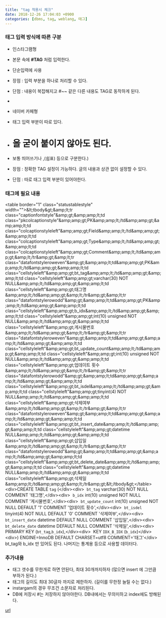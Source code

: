 ```yaml
---
title: "tag 적용시 체크"
date: 2018-12-26 17:04:03 +0900
categories: [dbms, tag, weblang, 태그]
---
```


### 태그 입력 방식에 따른 구분

- 인스타그램형
- 본문 속에 **#TAG** 처럼 입력한다.
- 단순입력에 사용
- 장점 : 입력 부분을 하나로 처리할 수 있다.
- 단점 : 내용이 복잡해지고 #~~ 같은 다른 내용도 TAG로 동작하게 된다.
-   


- 네이버 카페형
- 태그 입력 부분이 따로 있다.
- # 을 굳이 붙이지 않아도 된다.
- 보통 띄어쓰기나 ,(쉽표) 등으로 구분한다.)
- 장점 : 정확한 TAG 설정이 가능하다. 글의 내용과 상관 없이 설정할 수 있다.
- 단점 : 따로 태그 입력 부분이 있어야한다.


### 태그에 필요 내용

&lt;table border="1" class="statustablestyle" width=""&gt;&amp;lt;tbody&amp;gt;&amp;amp;lt;tr class="captionfontstyle"&amp;amp;gt;&amp;amp;amp;lt;td class="pkcolcaptionstyle"&amp;amp;amp;gt;PK&amp;amp;amp;lt;/td&amp;amp;amp;gt;&amp;amp;amp;lt;td class="colcaptionstyleleft"&amp;amp;amp;gt;Field&amp;amp;amp;lt;/td&amp;amp;amp;gt;&amp;amp;amp;lt;td class="colcaptionstyleleft"&amp;amp;amp;gt;Type&amp;amp;amp;lt;/td&amp;amp;amp;gt;&amp;amp;amp;lt;td class="colcaptionstyleleft"&amp;amp;amp;gt;Comment&amp;amp;amp;lt;/td&amp;amp;amp;gt;&amp;amp;lt;/tr&amp;amp;gt;&amp;amp;lt;tr class="datafontstyleroweven"&amp;amp;gt;&amp;amp;amp;lt;td&amp;amp;amp;gt;PK&amp;amp;amp;lt;/td&amp;amp;amp;gt;&amp;amp;amp;lt;td class="cellstyleleft"&amp;amp;amp;gt;bt_tag&amp;amp;amp;lt;/td&amp;amp;amp;gt;&amp;amp;amp;lt;td class="cellstyleleft"&amp;amp;amp;gt;varchar(30) NOT NULL&amp;amp;amp;lt;/td&amp;amp;amp;gt;&amp;amp;amp;lt;td class="cellstyleleft"&amp;amp;amp;gt;태그명&amp;amp;amp;lt;/td&amp;amp;amp;gt;&amp;amp;lt;/tr&amp;amp;gt;&amp;amp;lt;tr class="datafontstylerowodd"&amp;amp;gt;&amp;amp;amp;lt;td&amp;amp;amp;gt;PK&amp;amp;amp;lt;/td&amp;amp;amp;gt;&amp;amp;amp;lt;td class="cellstyleleft"&amp;amp;amp;gt;b_idx&amp;amp;amp;lt;/td&amp;amp;amp;gt;&amp;amp;amp;lt;td class="cellstyleleft"&amp;amp;amp;gt;int(10) unsigned NOT NULL&amp;amp;amp;lt;/td&amp;amp;amp;gt;&amp;amp;amp;lt;td class="cellstyleleft"&amp;amp;amp;gt;게시물번호&amp;amp;amp;lt;/td&amp;amp;amp;gt;&amp;amp;lt;/tr&amp;amp;gt;&amp;amp;lt;tr class="datafontstyleroweven"&amp;amp;gt;&amp;amp;amp;lt;td&amp;amp;amp;gt;&amp;amp;amp;lt;/td&amp;amp;amp;gt;&amp;amp;amp;lt;td class="cellstyleleft"&amp;amp;amp;gt;bt_update_count&amp;amp;amp;lt;/td&amp;amp;amp;gt;&amp;amp;amp;lt;td class="cellstyleleft"&amp;amp;amp;gt;int(10) unsigned NOT NULL&amp;amp;amp;lt;/td&amp;amp;amp;gt;&amp;amp;amp;lt;td class="cellstyleleft"&amp;amp;amp;gt;업데이트 횟수&amp;amp;amp;lt;/td&amp;amp;amp;gt;&amp;amp;lt;/tr&amp;amp;gt;&amp;amp;lt;tr class="datafontstylerowodd"&amp;amp;gt;&amp;amp;amp;lt;td&amp;amp;amp;gt;&amp;amp;amp;lt;/td&amp;amp;amp;gt;&amp;amp;amp;lt;td class="cellstyleleft"&amp;amp;amp;gt;bt_isdel&amp;amp;amp;lt;/td&amp;amp;amp;gt;&amp;amp;amp;lt;td class="cellstyleleft"&amp;amp;amp;gt;tinyint(4) NOT NULL&amp;amp;amp;lt;/td&amp;amp;amp;gt;&amp;amp;amp;lt;td class="cellstyleleft"&amp;amp;amp;gt;삭제여부&amp;amp;amp;lt;/td&amp;amp;amp;gt;&amp;amp;lt;/tr&amp;amp;gt;&amp;amp;lt;tr class="datafontstyleroweven"&amp;amp;gt;&amp;amp;amp;lt;td&amp;amp;amp;gt;&amp;amp;amp;lt;/td&amp;amp;amp;gt;&amp;amp;amp;lt;td class="cellstyleleft"&amp;amp;amp;gt;bt_insert_date&amp;amp;amp;lt;/td&amp;amp;amp;gt;&amp;amp;amp;lt;td class="cellstyleleft"&amp;amp;amp;gt;datetime NULL&amp;amp;amp;lt;/td&amp;amp;amp;gt;&amp;amp;amp;lt;td class="cellstyleleft"&amp;amp;amp;gt;삽입일&amp;amp;amp;lt;/td&amp;amp;amp;gt;&amp;amp;lt;/tr&amp;amp;gt;&amp;amp;lt;tr class="datafontstylerowodd"&amp;amp;gt;&amp;amp;amp;lt;td&amp;amp;amp;gt;&amp;amp;amp;lt;/td&amp;amp;amp;gt;&amp;amp;amp;lt;td class="cellstyleleft"&amp;amp;amp;gt;bt_delete_date&amp;amp;amp;lt;/td&amp;amp;amp;gt;&amp;amp;amp;lt;td class="cellstyleleft"&amp;amp;amp;gt;datetime NULL&amp;amp;amp;lt;/td&amp;amp;amp;gt;&amp;amp;amp;lt;td class="cellstyleleft"&amp;amp;amp;gt;삭제일&amp;amp;amp;lt;/td&amp;amp;amp;gt;&amp;amp;lt;/tr&amp;amp;gt;&amp;lt;/tbody&amp;gt;&lt;/table&gt;  
&lt;div&gt;CREATE TABLE `tag` (&lt;/div&gt;&lt;div&gt;  `bt_tag` varchar(30) NOT NULL COMMENT '태그명',&lt;/div&gt;&lt;div&gt;  `b_idx` int(10) unsigned NOT NULL COMMENT '게시물번호',&lt;/div&gt;&lt;div&gt;  `bt_update_count` int(10) unsigned NOT NULL DEFAULT '1' COMMENT '업데이트 횟수',&lt;/div&gt;&lt;div&gt;  `bt_isdel` tinyint(4) NOT NULL DEFAULT '0' COMMENT '삭제여부',&lt;/div&gt;&lt;div&gt;  `bt_insert_date` datetime DEFAULT NULL COMMENT '삽입일',&lt;/div&gt;&lt;div&gt;  `bt_delete_date` datetime DEFAULT NULL COMMENT '삭제일',&lt;/div&gt;&lt;div&gt;  PRIMARY KEY (`bt_tag`,`b_idx`),&lt;/div&gt;&lt;div&gt;  KEY `IDX_B_IDX` (`b_idx`)&lt;/div&gt;&lt;div&gt;) ENGINE=InnoDB DEFAULT CHARSET=utf8 COMMENT='태그'&lt;/div&gt;  
bt_tag와 b_idx 만 있어도 된다. 나머지는 통계용 등으로 사용할 데이터다.  
### 추가내용

- 태그 갯수를 무한개로 하면 안된다, 최대 30개까지하자 (많으면 insert 에 그만큼 부하가 된다.)
- 태그의 길이도 최대 30글자 까지로 제한하자. (길이를 무한정 늘릴 수는 없다.)
- instargam의 경우 무조건 소문자로 처리된다.
- DB에 저장시 #는 저장하지 않아야한다. DB내에서는 무의미하고 index에도 방해된다.




[url](http://www.mins01.com/mh/tech/read/1224)